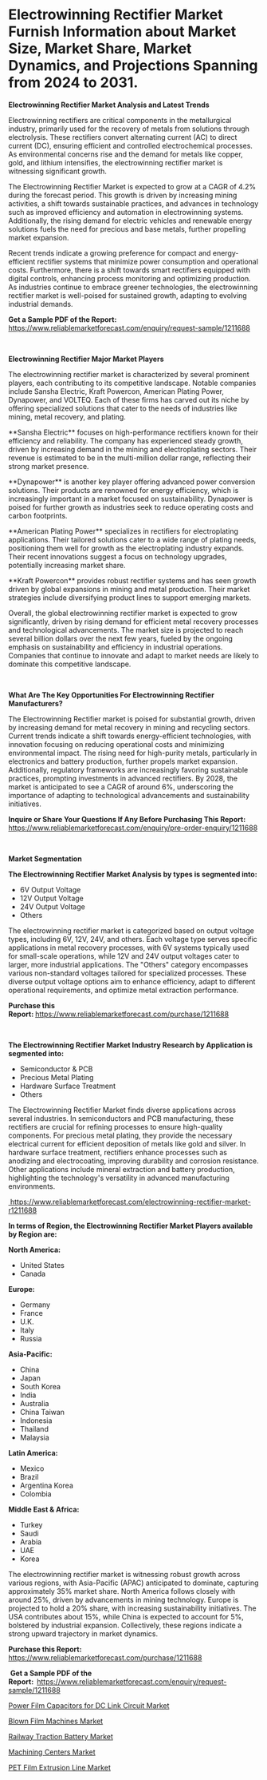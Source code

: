 <p><h1>Electrowinning Rectifier Market Furnish Information about Market Size, Market Share, Market Dynamics, and Projections Spanning from 2024 to 2031.</h1></p><p><strong>Electrowinning Rectifier Market Analysis and Latest Trends</strong></p>
<p><p>Electrowinning rectifiers are critical components in the metallurgical industry, primarily used for the recovery of metals from solutions through electrolysis. These rectifiers convert alternating current (AC) to direct current (DC), ensuring efficient and controlled electrochemical processes. As environmental concerns rise and the demand for metals like copper, gold, and lithium intensifies, the electrowinning rectifier market is witnessing significant growth.</p><p>The Electrowinning Rectifier Market is expected to grow at a CAGR of 4.2% during the forecast period. This growth is driven by increasing mining activities, a shift towards sustainable practices, and advances in technology such as improved efficiency and automation in electrowinning systems. Additionally, the rising demand for electric vehicles and renewable energy solutions fuels the need for precious and base metals, further propelling market expansion.</p><p>Recent trends indicate a growing preference for compact and energy-efficient rectifier systems that minimize power consumption and operational costs. Furthermore, there is a shift towards smart rectifiers equipped with digital controls, enhancing process monitoring and optimizing production. As industries continue to embrace greener technologies, the electrowinning rectifier market is well-poised for sustained growth, adapting to evolving industrial demands.</p></p>
<p><strong>Get a Sample PDF of the Report:&nbsp;</strong> <a href="https://www.reliablemarketforecast.com/enquiry/request-sample/1211688?utm_campaign=1123&utm_medium=2&utm_source=Github&utm_content=ia&utm_term=05102024&utm_id=electrowinning-rectifier">https://www.reliablemarketforecast.com/enquiry/request-sample/1211688</a></p>
<p>&nbsp;</p>
<p><strong>Electrowinning Rectifier Major Market Players</strong></p>
<p><p>The electrowinning rectifier market is characterized by several prominent players, each contributing to its competitive landscape. Notable companies include Sansha Electric, Kraft Powercon, American Plating Power, Dynapower, and VOLTEQ. Each of these firms has carved out its niche by offering specialized solutions that cater to the needs of industries like mining, metal recovery, and plating.</p><p>**Sansha Electric** focuses on high-performance rectifiers known for their efficiency and reliability. The company has experienced steady growth, driven by increasing demand in the mining and electroplating sectors. Their revenue is estimated to be in the multi-million dollar range, reflecting their strong market presence.</p><p>**Dynapower** is another key player offering advanced power conversion solutions. Their products are renowned for energy efficiency, which is increasingly important in a market focused on sustainability. Dynapower is poised for further growth as industries seek to reduce operating costs and carbon footprints.</p><p>**American Plating Power** specializes in rectifiers for electroplating applications. Their tailored solutions cater to a wide range of plating needs, positioning them well for growth as the electroplating industry expands. Their recent innovations suggest a focus on technology upgrades, potentially increasing market share.</p><p>**Kraft Powercon** provides robust rectifier systems and has seen growth driven by global expansions in mining and metal production. Their market strategies include diversifying product lines to support emerging markets.</p><p>Overall, the global electrowinning rectifier market is expected to grow significantly, driven by rising demand for efficient metal recovery processes and technological advancements. The market size is projected to reach several billion dollars over the next few years, fueled by the ongoing emphasis on sustainability and efficiency in industrial operations. Companies that continue to innovate and adapt to market needs are likely to dominate this competitive landscape.</p></p>
<p>&nbsp;</p>
<p><strong>What Are The Key Opportunities For Electrowinning Rectifier Manufacturers?</strong></p>
<p><p>The Electrowinning Rectifier market is poised for substantial growth, driven by increasing demand for metal recovery in mining and recycling sectors. Current trends indicate a shift towards energy-efficient technologies, with innovation focusing on reducing operational costs and minimizing environmental impact. The rising need for high-purity metals, particularly in electronics and battery production, further propels market expansion. Additionally, regulatory frameworks are increasingly favoring sustainable practices, prompting investments in advanced rectifiers. By 2028, the market is anticipated to see a CAGR of around 6%, underscoring the importance of adapting to technological advancements and sustainability initiatives.</p></p>
<p><strong>Inquire or Share Your Questions If Any Before Purchasing This Report:</strong> <a href="https://www.reliablemarketforecast.com/enquiry/pre-order-enquiry/1211688?utm_campaign=1123&utm_medium=2&utm_source=Github&utm_content=ia&utm_term=05102024&utm_id=electrowinning-rectifier">https://www.reliablemarketforecast.com/enquiry/pre-order-enquiry/1211688</a></p>
<p>&nbsp;</p>
<p><strong>Market Segmentation</strong></p>
<p><strong>The Electrowinning Rectifier Market Analysis by types is segmented into:</strong></p>
<p><ul><li>6V Output Voltage</li><li>12V Output Voltage</li><li>24V Output Voltage</li><li>Others</li></ul></p>
<p><p>The electrowinning rectifier market is categorized based on output voltage types, including 6V, 12V, 24V, and others. Each voltage type serves specific applications in metal recovery processes, with 6V systems typically used for small-scale operations, while 12V and 24V output voltages cater to larger, more industrial applications. The "Others" category encompasses various non-standard voltages tailored for specialized processes. These diverse output voltage options aim to enhance efficiency, adapt to different operational requirements, and optimize metal extraction performance.</p></p>
<p><strong>Purchase this Report:&nbsp;</strong><a href="https://www.reliablemarketforecast.com/purchase/1211688?utm_campaign=1123&utm_medium=2&utm_source=Github&utm_content=ia&utm_term=05102024&utm_id=electrowinning-rectifier">https://www.reliablemarketforecast.com/purchase/1211688</a></p>
<p>&nbsp;</p>
<p><strong>The Electrowinning Rectifier Market Industry Research by Application is segmented into:</strong></p>
<p><ul><li>Semiconductor & PCB</li><li>Precious Metal Plating</li><li>Hardware Surface Treatment</li><li>Others</li></ul></p>
<p><p>The Electrowinning Rectifier Market finds diverse applications across several industries. In semiconductors and PCB manufacturing, these rectifiers are crucial for refining processes to ensure high-quality components. For precious metal plating, they provide the necessary electrical current for efficient deposition of metals like gold and silver. In hardware surface treatment, rectifiers enhance processes such as anodizing and electrocoating, improving durability and corrosion resistance. Other applications include mineral extraction and battery production, highlighting the technology's versatility in advanced manufacturing environments.</p></p>
<p><a href="https://www.reliablemarketforecast.com/electrowinning-rectifier-market-r1211688?utm_campaign=1123&utm_medium=2&utm_source=Github&utm_content=ia&utm_term=05102024&utm_id=electrowinning-rectifier">&nbsp;https://www.reliablemarketforecast.com/electrowinning-rectifier-market-r1211688</a></p>
<p><strong>In terms of Region, the Electrowinning Rectifier Market Players available by Region are:</strong></p>
<p>
    <p> <strong> North America: </strong>
        <ul>
            <li>United States</li>
            <li>Canada</li>
        </ul>
        </p> 
    <p> <strong> Europe: </strong>
        <ul>
            <li>Germany</li>
            <li>France</li>
            <li>U.K.</li>
            <li>Italy</li>
            <li>Russia</li>
        </ul>
        </p> 
    <p> <strong> Asia-Pacific: </strong>
        <ul>
            <li>China</li>
            <li>Japan</li>
            <li>South Korea</li>
            <li>India</li>
            <li>Australia</li>
            <li>China Taiwan</li>
            <li>Indonesia</li>
            <li>Thailand</li>
            <li>Malaysia</li>
        </ul>
        </p> 
    <p> <strong> Latin America: </strong>
        <ul>
            <li>Mexico</li>
            <li>Brazil</li>
            <li>Argentina Korea</li>
            <li>Colombia</li>
        </ul>
        </p> 
    <p> <strong> Middle East & Africa: </strong>
        <ul>
            <li>Turkey</li>
            <li>Saudi</li>
            <li>Arabia</li>
            <li>UAE</li>
            <li>Korea</li>
        </ul>
    </p>
    </p>
<p><p>The electrowinning rectifier market is witnessing robust growth across various regions, with Asia-Pacific (APAC) anticipated to dominate, capturing approximately 35% market share. North America follows closely with around 25%, driven by advancements in mining technology. Europe is projected to hold a 20% share, with increasing sustainability initiatives. The USA contributes about 15%, while China is expected to account for 5%, bolstered by industrial expansion. Collectively, these regions indicate a strong upward trajectory in market dynamics.</p></p>
<p><strong>Purchase this Report: </strong><a href="https://www.reliablemarketforecast.com/purchase/1211688?utm_campaign=1123&utm_medium=2&utm_source=Github&utm_content=ia&utm_term=05102024&utm_id=electrowinning-rectifier">https://www.reliablemarketforecast.com/purchase/1211688</a></p>
<p>&nbsp;<strong>Get a Sample PDF of the Report:&nbsp;&nbsp;</strong><a href="https://www.reliablemarketforecast.com/enquiry/request-sample/1211688?utm_campaign=1123&utm_medium=2&utm_source=Github&utm_content=ia&utm_term=05102024&utm_id=electrowinning-rectifier">https://www.reliablemarketforecast.com/enquiry/request-sample/1211688</a></p>
<p><strong></strong></p>
<p><p><a href="https://issuu.com/reportprime-2/docs/power-film-capacitors-for-dc-link-c_d7f24dc9c058f7?utm_campaign=1123&utm_medium=2&utm_source=Github&utm_content=ia&utm_term=05102024&utm_id=electrowinning-rectifier">Power Film Capacitors for DC Link Circuit Market</a></p><p><a href="https://github.com/pizolina/Market-Research-Report-List-6/blob/main/blown-film-machines-market.md?utm_campaign=1123&utm_medium=2&utm_source=Github&utm_content=ia&utm_term=05102024&utm_id=electrowinning-rectifier">Blown Film Machines Market</a></p><p><a href="https://issuu.com/reportprime-2/docs/railway-traction-battery-market-siz_a905eab8770ff3?utm_campaign=1123&utm_medium=2&utm_source=Github&utm_content=ia&utm_term=05102024&utm_id=electrowinning-rectifier">Railway Traction Battery Market</a></p><p><a href="https://www.linkedin.com/pulse/global-machining-centers-market-opportunities-forecast-period-alofe?utm_campaign=1123&utm_medium=2&utm_source=Github&utm_content=ia&utm_term=05102024&utm_id=electrowinning-rectifier">Machining Centers Market</a></p><p><a href="https://github.com/MegiDuro586/Market-Research-Report-List-1/blob/main/pet-film-extrusion-line-market.md?utm_campaign=1123&utm_medium=2&utm_source=Github&utm_content=ia&utm_term=05102024&utm_id=electrowinning-rectifier">PET Film Extrusion Line Market</a></p></p>